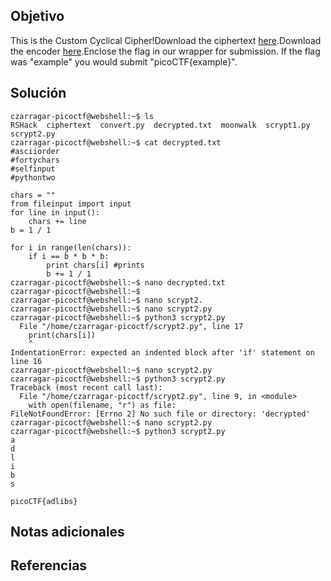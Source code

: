 ## Objetivo

This is the Custom Cyclical Cipher!Download the ciphertext [here](https://artifacts.picoctf.net/c_titan/47/ciphertext).Download the encoder [here](https://artifacts.picoctf.net/c_titan/47/convert.py).Enclose the flag in our wrapper for submission. If the flag was "example" you would submit "picoCTF{example}".
## Solución


```
czarragar-picoctf@webshell:~$ ls
RSHack  ciphertext  convert.py  decrypted.txt  moonwalk  scrypt1.py  scrypt2.py
czarragar-picoctf@webshell:~$ cat decrypted.txt 
#asciiorder
#fortychars
#selfinput
#pythontwo

chars = ""
from fileinput import input
for line in input():
    chars += line
b = 1 / 1

for i in range(len(chars)):
    if i == b * b * b:
        print chars[i] #prints
        b += 1 / 1
czarragar-picoctf@webshell:~$ nano decrypted.txt 
czarragar-picoctf@webshell:~$ 
czarragar-picoctf@webshell:~$ nano scrypt2.
czarragar-picoctf@webshell:~$ nano scrypt2.py 
czarragar-picoctf@webshell:~$ python3 scrypt2.py 
  File "/home/czarragar-picoctf/scrypt2.py", line 17
    print(chars[i])
    ^
IndentationError: expected an indented block after 'if' statement on line 16
czarragar-picoctf@webshell:~$ nano scrypt2.py 
czarragar-picoctf@webshell:~$ python3 scrypt2.py 
Traceback (most recent call last):
  File "/home/czarragar-picoctf/scrypt2.py", line 9, in <module>
    with open(filename, "r") as file:
FileNotFoundError: [Errno 2] No such file or directory: 'decrypted'
czarragar-picoctf@webshell:~$ nano scrypt2.py 
czarragar-picoctf@webshell:~$ python3 scrypt2.py 
a
d
l
i
b
s
```

```
picoCTF{adlibs}
```


## Notas adicionales


## Referencias
